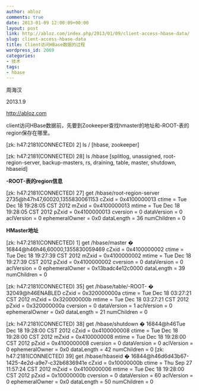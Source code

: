 ```yaml
---
author: abloz
comments: true
date: 2013-01-09 12:00:09+00:00
layout: post
link: http://abloz.com/index.php/2013/01/09/client-access-hbase-data/
slug: client-access-hbase-data
title: Client访问HBase数据的过程
wordpress_id: 2069
categories:
- 技术
tags:
- hbase
---
```


周海汉

2013.1.9

http://abloz.com



client访问HBase数据前，先要到Zookeeper查找hmaster的地址和-ROOT-表的region保存在哪里。

[zk: h47:2181(CONNECTED) 2] ls /
[hbase, zookeeper]

[zk: h47:2181(CONNECTED) 28] ls /hbase
[splitlog, unassigned, root-region-server, backup-masters, rs, draining, table, master, shutdown, hbaseid]

**-ROOT-表的region信息**

[zk: h47:2181(CONNECTED) 27] get /hbase/root-region-server
2735@h47h47,60020,1355830061153
cZxid = 0x4100000013
ctime = Tue Dec 18 19:28:05 CST 2012
mZxid = 0x4100000013
mtime = Tue Dec 18 19:28:05 CST 2012
pZxid = 0x4100000013
cversion = 0
dataVersion = 0
aclVersion = 0
ephemeralOwner = 0x0
dataLength = 36
numChildren = 0

**HMaster地址**

[zk: h47:2181(CONNECTED) 1] get /hbase/master
� 16844@h46h46,60000,1355830059469
cZxid = 0x4100000002
ctime = Tue Dec 18 19:27:39 CST 2012
mZxid = 0x4100000002
mtime = Tue Dec 18 19:27:39 CST 2012
pZxid = 0x4100000002
cversion = 0
dataVersion = 0
aclVersion = 0
ephemeralOwner = 0x13badc4e12c0000
dataLength = 39
numChildren = 0

[zk: h47:2181(CONNECTED) 35] get /hbase/table/-ROOT-
� 32049@h46ENABLED
cZxid = 0x320000000a
ctime = Tue Dec 18 03:27:21 CST 2012
mZxid = 0x320000000b
mtime = Tue Dec 18 03:27:21 CST 2012
pZxid = 0x320000000a
cversion = 0
dataVersion = 1
aclVersion = 0
ephemeralOwner = 0x0
dataLength = 21
numChildren = 0

[zk: h47:2181(CONNECTED) 38] get /hbase/shutdown
� 16844@h46Tue Dec 18 19:28:00 CST 2012
cZxid = 0x4100000008
ctime = Tue Dec 18 19:28:00 CST 2012
mZxid = 0x4100000008
mtime = Tue Dec 18 19:28:00 CST 2012
pZxid = 0x4100000008
cversion = 0
dataVersion = 0
aclVersion = 0
ephemeralOwner = 0x0
dataLength = 42
numChildren = 0
[zk: h47:2181(CONNECTED) 39] get /hbase/hbaseid
� 16844@h46d6d43b67-1425-4e2d-a9e7-c32b6836941e
cZxid = 0x10000000b
ctime = Thu Sep 27 11:57:24 CST 2012
mZxid = 0x4100000006
mtime = Tue Dec 18 19:28:00 CST 2012
pZxid = 0x10000000b
cversion = 0
dataVersion = 60
aclVersion = 0
ephemeralOwner = 0x0
dataLength = 50
numChildren = 0


